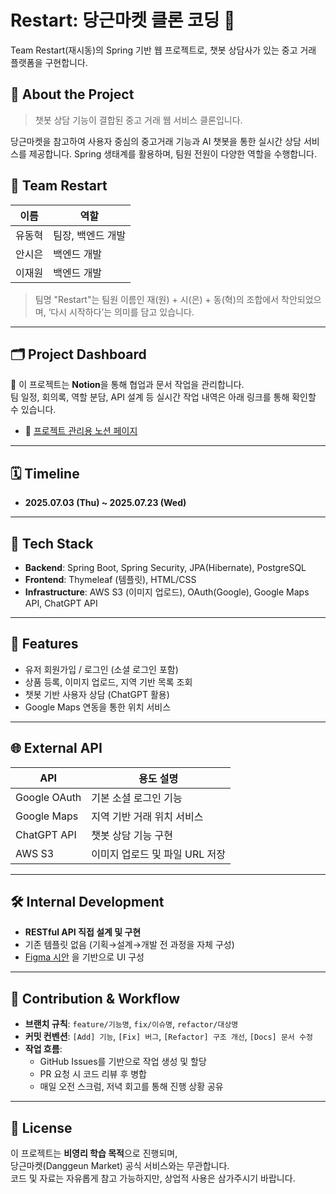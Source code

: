 # Restart: 당근마켓 클론 코딩 🥕

Team Restart(재시동)의 Spring 기반 웹 프로젝트로, 챗봇 상담사가 있는 중고 거래 플랫폼을 구현합니다.

## 🚀 About the Project

> 챗봇 상담 기능이 결합된 중고 거래 웹 서비스 클론입니다.

당근마켓을 참고하여 사용자 중심의 중고거래 기능과 AI 챗봇을 통한 실시간 상담 서비스를 제공합니다. Spring 생태계를 활용하며, 팀원 전원이 다양한 역할을 수행합니다.

## 👥 Team Restart

| 이름   | 역할              |
| ------ | ----------------- |
| 유동혁 | 팀장, 백엔드 개발 |
| 안시은 | 백엔드 개발       |
| 이재원 | 백엔드 개발       |

> 팀명 "Restart"는 팀원 이름인 재(원) + 시(은) + 동(혁)의 조합에서 착안되었으며, ‘다시 시작하다’는 의미를 담고 있습니다.

---

## 🗂️ Project Dashboard

📌 이 프로젝트는 **Notion**을 통해 협업과 문서 작업을 관리합니다.  
팀 일정, 회의록, 역할 분담, API 설계 등 실시간 작업 내역은 아래 링크를 통해 확인할 수 있습니다.

- 🔗 [프로젝트 관리용 노션 페이지](https://www.notion.so/225dccc42309801fa0e5d0f4f63691a0)

---

## 🗓️ Timeline

- **2025.07.03 (Thu) ~ 2025.07.23 (Wed)**

---

## 🔧 Tech Stack

- **Backend**: Spring Boot, Spring Security, JPA(Hibernate), PostgreSQL
- **Frontend**: Thymeleaf (템플릿), HTML/CSS
- **Infrastructure**: AWS S3 (이미지 업로드), OAuth(Google), Google Maps API, ChatGPT API

---

## 📌 Features

- 유저 회원가입 / 로그인 (소셜 로그인 포함)
- 상품 등록, 이미지 업로드, 지역 기반 목록 조회
- 챗봇 기반 사용자 상담 (ChatGPT 활용)
- Google Maps 연동을 통한 위치 서비스

---

## 🌐 External API

| API          | 용도 설명                      |
| ------------ | ------------------------------ |
| Google OAuth | 기본 소셜 로그인 기능          |
| Google Maps  | 지역 기반 거래 위치 서비스     |
| ChatGPT API  | 챗봇 상담 기능 구현            |
| AWS S3       | 이미지 업로드 및 파일 URL 저장 |

---

## 🛠 Internal Development

- **RESTful API 직접 설계 및 구현**
- 기존 템플릿 없음 (기획→설계→개발 전 과정을 자체 구성)
- [Figma 시안](https://www.figma.com/file/kSMua8TOVGIIPbNH1jie1Q/%EC%98%A4%EB%A5%B4%EB%AF%B8-2%EA%B8%B0-%ED%94%84%EB%A1%9C%EC%A0%9D%ED%8A%B8(%EB%8B%B9%EA%B7%BC%EB%A7%88%EC%BC%93Web-%ED%81%B4%EB%A1%A0%EC%BD%94%EB%94%A9)?type=design&t=0GKxjur6Zlk8Gse3-1)
  을 기반으로 UI 구성

---

## 🤝 Contribution & Workflow

- **브랜치 규칙**: `feature/기능명`, `fix/이슈명`, `refactor/대상명`
- **커밋 컨벤션**: `[Add] 기능`, `[Fix] 버그`, `[Refactor] 구조 개선`, `[Docs] 문서 수정`
- **작업 흐름**:
  - GitHub Issues를 기반으로 작업 생성 및 할당
  - PR 요청 시 코드 리뷰 후 병합
  - 매일 오전 스크럼, 저녁 회고를 통해 진행 상황 공유

---

## 📄 License

이 프로젝트는 **비영리 학습 목적**으로 진행되며,  
당근마켓(Danggeun Market) 공식 서비스와는 무관합니다.  
코드 및 자료는 자유롭게 참고 가능하지만, 상업적 사용은 삼가주시기 바랍니다.

